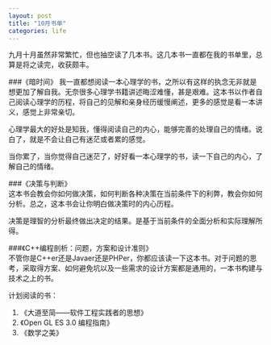 ```yaml
---
layout: post
title: "10月书单"
categories: life
---
```


九月十月虽然非常繁忙，但也抽空读了几本书。这几本书一直都在我的书单里，总算是将之读完，收获颇丰。

###《暗时间》
我一直都想阅读一本心理学的书，之所以有这样的执念无非就是想更加了解自我。无奈很多心理学书籍讲述晦涩难懂，甚是艰难。这本书以作者自己阅读心理学的历程，将自己的见解和亲身经历缓慢阐述，更多的感觉是看一本讲义，感觉上非常亲切。  

心理学最大的好处是知我，懂得阅读自己的内心，能够完善的处理自己的情绪。说白了，就是不会让自己有迷茫或者累的感觉。  

当你累了，当你觉得自己迷茫了，好好看一本心理学的书，读一下自己的内心，了解自己的情绪。  

###《决策与判断》  
这本书会教会你如何做决策，如何判断各种决策在当前条件下的利弊，教会你如何分析。总之，这本书会让你明白做决策时的内心历程。  

决策是理智的分析最终做出决定的结果。是基于当前条件的全面分析和实际理解所得。  

###《C++编程剖析：问题，方案和设计准则》   
不管你是C++er还是Javaer还是PHPer，你都应该读一下这本书。对于问题的思考，采取得方案、如何避免坑以及一些需求的设计方案都是通用的，一本书构建与技术之上的书。  

计划阅读的书：  
1. 《大道至简——软件工程实践者的思想》  
2. 《Open GL ES 3.0 编程指南》   
3. 《数学之美》  
  
